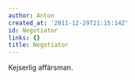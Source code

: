 ```yaml
---
author: Anton
created_at: '2011-12-29T21:15:14Z'
id: Negotiator
links: {}
title: Negotiator
---
```


Kejserlig affärsman.
